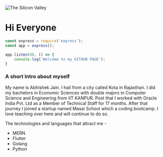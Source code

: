 ![The Silicon Valley](https://media-exp1.licdn.com/dms/image/C5616AQFRKP6AlWbIGw/profile-displaybackgroundimage-shrink_350_1400/0?e=1609977600&v=beta&t=lEeIGth6Nvl7za2NOh2_t0qy-85yG6rsJK3N6WBZcEY)

# Hi Everyone

```jsx
const express = require('express');
const app = express();

app.listen(80, () => {
    console.log('Welcome to my GITHUB PAGE');
}
```

### A short Intro about myself

My name is Abhishek Jain. I hail from a city called Kota in Rajasthan. I did my bachelors in Economic Sciences with double majors in Computer Science and Engineering from IIT KANPUR. Post that I worked with Oracle India Pvt. Ltd as a Member of Technical Staff for 17 months. After that journey I joined a startup named Masai School which a coding bootcamp. I love teaching over here and will continue to do so.

The technologies and languages that attract me -

- MERN
- Flutter
- Golang
- Python
